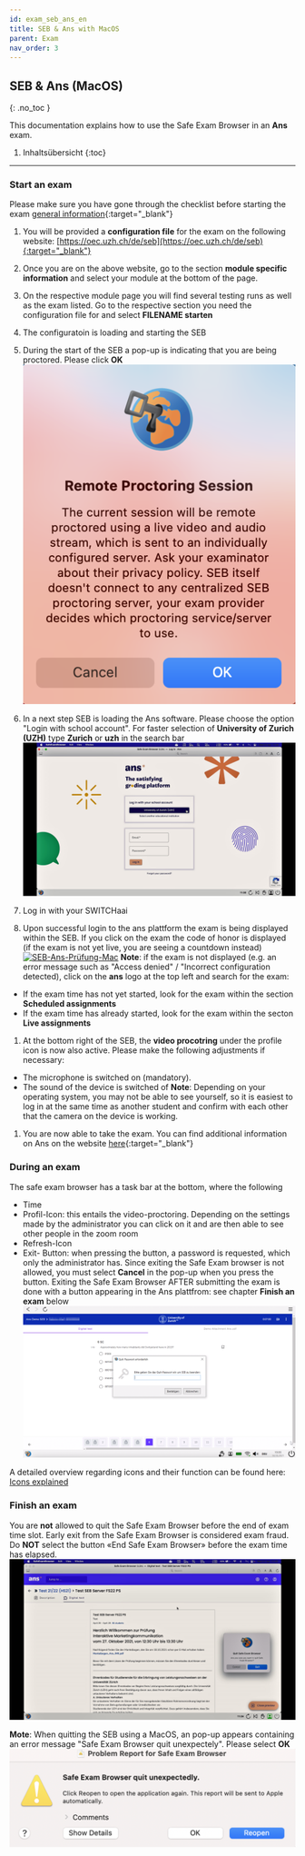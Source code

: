 ```yaml
---
id: exam_seb_ans_en
title: SEB & Ans with MacOS
parent: Exam
nav_order: 3
---
```


## SEB & Ans (MacOS)
{: .no_toc }

This documentation explains how to use the Safe Exam Browser in an **Ans** exam.

1. Inhaltsübersicht
{:toc}

---

### Start an exam
Please make sure you have gone through the checklist before starting the exam [general information](https://uzh-oec.github.io/seb-en/exam_general_en.html){:target="_blank"}

1. You will be provided a **configuration file** for the exam on the following website: [https://oec.uzh.ch/de/seb](https://oec.uzh.ch/de/seb){:target="_blank"}

1. Once you are on the above website, go to the section **module specific information** and select your module at the bottom of the page.

1. On the respective module page you will find several testing runs as well as the exam listed. Go to the respective section you need the configuration file for and select **FILENAME starten** 

1. The configuratoin is loading and starting the SEB

1. During the start of the SEB a pop-up is indicating that you are being proctored. Please click **OK**       
[![SEB-Ans-start-Mac](assets/SEB_Ans_remoteproctoring_mac.png)](assets/SEB_Ans_remoteproctoring_mac.png)

1. In a next step SEB is loading the Ans software. Please choose the option "Login with school account". For faster selection of **University of Zurich (UZH)** type **Zurich** or **uzh** in the search bar
[![SEB-Ans-login-Mac](assets/SEB_Ans_login_mac.png)](assets/SEB_Ans_login_mac.png)

1. Log in with your SWITCHaai

1. Upon successful login to the ans plattform the exam is being displayed within the SEB. If you click on the exam the code of honor is displayed (if the exam is not yet live, you are seeing a countdown instead) 
[![SEB-Ans-Prüfung-Mac](assets/SEB_Ans_Prüfung_mac.png)](assets/SEB_Ans_Prüfung_mac.png)
**Note**: if the exam is not displayed (e.g. an error message such as "Access denied" / "Incorrect configuration detected), click on the **ans** logo at the top left and search for the exam:
* If the exam time has not yet started, look for the exam within the section **Scheduled assignments**
* If the exam time has already started, look for the exam within the secton **Live assignments**

1. At the bottom right of the SEB, the **video procotring** under the profile icon is now also active. Please make the following adjustments if necessary:
* The microphone is switched on (mandatory).
* The sound of the device is switched of
**Note**: Depending on your operating system, you may not be able to see yourself, so it is easiest to log in at the same time as another student and confirm with each other that the camera on the device is working.
1. You are now able to take the exam. You can find additional information on Ans on the website [here](https://uzh-oec.github.io/ans/exam-navigation-en.html){:target="_blank"}

### During an exam

The safe exam browser has a task bar at the bottom, where the following 

* Time
* Profil-Icon: this entails the video-proctoring. Depending on the settings made by the administrator you can click on it and are then able to see other people in the zoom room
* Refresh-Icon
* Exit- Button: when pressing the button, a password is requested, which only the administrator has. Since exiting the Safe Exam browser is not allowed, you must select **Cancel** in the pop-up when you press the button. Exiting the Safe Exam Browser AFTER submitting the exam is done with a button appearing in the Ans plattfrom: see chapter **Finish an exam** below
[![SEB-Ans-QuitBrowser](assets/SEB_Ans_quitbrowser.png)](assets/SEB_Ans_quitbrowser.png)

A detailed overview regarding icons and their function can be found here:
[Icons explained](./icons_explained.md)

### Finish an exam
 
You are **not** allowed to quit the Safe Exam Browser before the end of exam time slot. Early exit from the Safe Exam Browser is considered exam fraud. Do **NOT** select the button «End Safe Exam Browser» before the exam time has elapsed.
[![SEB-Ans-QuitBrowser](assets/SEB_Ans_donotquit.png)](assets/SEB_Ans_donotquit.png)

**Mote**: When quitting the SEB using a MacOS, an pop-up appears containing an error message "Safe Exam Browser quit unexpectely". Please select **OK**
[![SEB-Ans-Error-Mac](assets/SEB_Ans_postquit_mac.png)](assets/SEB_Ans_postquit_mac.png)

